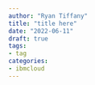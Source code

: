 ```yaml
---
author: "Ryan Tiffany"
title: "title here"
date: "2022-06-11"
draft: true
tags:
- tag
categories:
- ibmcloud
---
```

